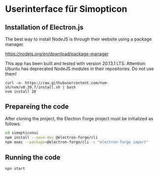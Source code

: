 # Userinterface für Simopticon

## Installation of Electron.js
The best way to install NodeJS is through their website using a package manager.


https://nodejs.org/en/download/package-manager

This app has been built and tested with version 20.13.1 LTS. 
Attention: Ubuntu has deprecated NodeJS modules in their repositories. Do not use them!

```
curl -o- https://raw.githubusercontent.com/nvm-sh/nvm/v0.39.7/install.sh | bash
nvm install 20
```
## Prepareing the code
After cloning the project, the Electron Forge project must be initialized as follows:
```bash
cd simopticonui
npm install --save-dev @electron-forge/cli
npm exec --package=@electron-forge/cli -c "electron-forge import"
```
## Running the code
```bash
npn start
```
